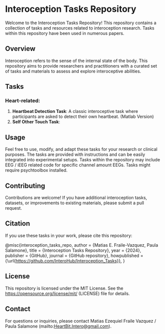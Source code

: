 # Interoception Tasks Repository

Welcome to the Interoception Tasks Repository! This repository contains a collection of tasks and resources related to interoception research. Tasks within this repository have been used in numerous papers.

## Overview

Interoception refers to the sense of the internal state of the body. This repository aims to provide researchers and practitioners with a curated set of tasks and materials to assess and explore interoceptive abilities.

## Tasks
### Heart-related:
1. **Heartbeat Detection Task**: A classic interoceptive task where participants are asked to detect their own heartbeat. (Matlab Version)
2. **Self Other Touch Task**:

## Usage

Feel free to use, modify, and adapt these tasks for your research or clinical purposes. The tasks are provided with instructions and can be easily integrated into experimental setups.
Tasks within the repository may include EEG / iEEG related code for specific channel amount EEGs.
Tasks might require psychtoolbox installed.

## Contributing

Contributions are welcome! If you have additional interoception tasks, datasets, or improvements to existing materials, please submit a pull request.

## Citation

If you use these tasks in your work, please cite this repository:

@misc{interoception_tasks_repo,
author = {Matias E. Fraile-Vazquez, Paula Salamone},
title = {Interoception Tasks Repository},
year = {2024},
publisher = {GitHub},
journal = {GitHub repository},
howpublished = {\url{https://github.com/InteroHub/Interoception_Tasks}},
}

## License

This repository is licensed under the MIT License. See the https://opensource.org/license/mit/ (LICENSE) file for details.

## Contact

For questions or inquiries, please contact Matias Ezequiel Fraile Vazquez / Paula Salamone (mailto:HeartBit.Intero@gmail.com).
